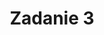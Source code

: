 ---
layout: project
title: Zadanie 3
name: XML prezentácia
text: "Analyzujte možnosti zápisu jednoduchej prezentácie v jazyku XML. Identifikujte základné súčasti prezentácie a
        navrhnite XML elementy pre ich označkovanie (metadátové, štrukturálne, inline). Dbajte na znovupoužiteľnosť a
        vyvarujte sa redundancií. Návrh elementov zrealizujte opísaním typu dokumentu pomocou vybraného jazyka (DTD, XSD, RELAX NG)
        spolu s vysvetlením účelu jednotlivých elementov. Vo vami navhrnutom jazyku vytvorte ukážkovú prezentáciu,
        ktorá bude demonštrovať možnosti tvorby prezentácií podľa definície typu dokumentu. Navrhnite a vytvorte 
        XSLT šablóny pre konverziu prezentácie z XML do XHTML+CSS a pre konverziu prezentácie z XML do PDF.
        Klaďte dôraz na znovupoužitie jednotlivých šablon pre viaceré výstupné formáty.
        Umožnite zadávanie parametrov transformácií."
technologies:
    - XML
    - XSLT
requirements:
    - opis typu dokumentu + opis účelu navrhnutých elementov - možnosť výberu z DTD, XML Schema, RELAX NG
    - vytvorenie ukážkovej XML prezentácie demonštrujúcej možnosti definície typu dokumentu (max 2 body)
    - základný návrh XSL transformácií, ich vhodnosť, parametrizácia (max 3 body)
    - vytvorenie XSLT pre konverziu prezentácie z XML -> XHTML+CSS (max 3 body) 
    - vytvorenie XSLT pre konverziu prezentácie XML -> PDF (max 2 body)
link_to_file: project3.html
---